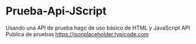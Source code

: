 # Prueba-Api-JScript
Usando una API de prueba hago de uso básico de HTML y JavaScript
API Publica de pruebas https://jsonplaceholder.typicode.com
